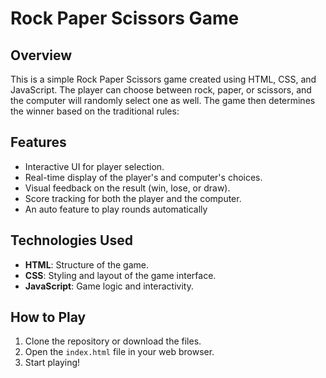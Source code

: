 # Rock Paper Scissors Game

## Overview

This is a simple Rock Paper Scissors game created using HTML, CSS, and JavaScript. The player can choose between rock, paper, or scissors, and the computer will randomly select one as well. The game then determines the winner based on the traditional rules:


## Features

- Interactive UI for player selection.
- Real-time display of the player's and computer's choices.
- Visual feedback on the result (win, lose, or draw).
- Score tracking for both the player and the computer.
- An auto feature to play rounds automatically

## Technologies Used

- **HTML**: Structure of the game.
- **CSS**: Styling and layout of the game interface.
- **JavaScript**: Game logic and interactivity.

## How to Play


1. Clone the repository or download the files.
2. Open the `index.html` file in your web browser.
3. Start playing!



